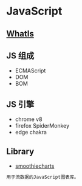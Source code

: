 # JavaScript

## [WhatIs](WhatIs.md)

## JS 组成
* ECMAScript
* DOM
* BOM

## JS 引擎
* chrome v8
* firefox SpiderMonkey
* edge chakra

## Library
* [smoothiecharts](http://smoothiecharts.org/)
```md
用于流数据的JavaScript图表库。
```